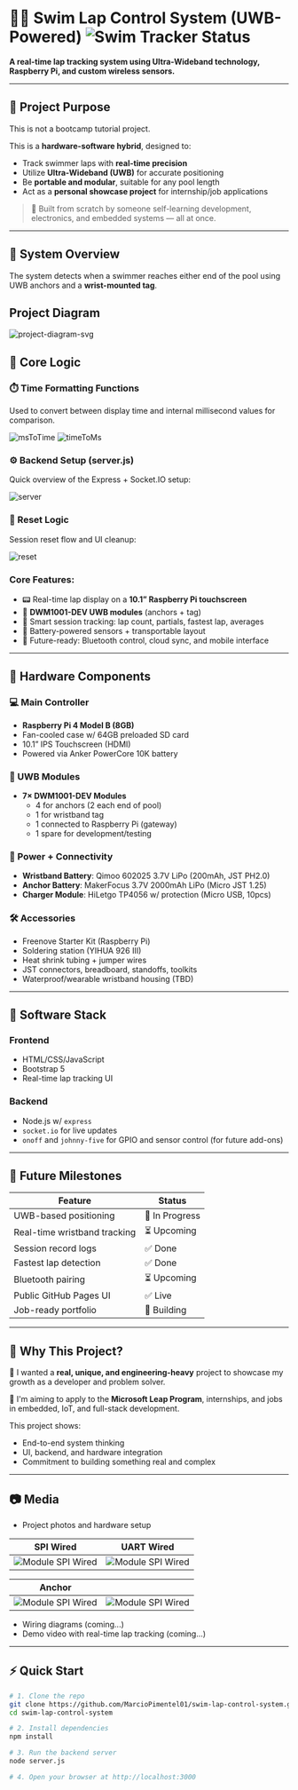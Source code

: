# 🏊‍♂️ Swim Lap Control System (UWB-Powered) ![Swim Tracker Status](https://img.shields.io/endpoint?url=https://raw.githubusercontent.com/MarcioPimentel01/swim-lap-control-system/main/badge-status.json&style=for-the-badge)


**A real-time lap tracking system using Ultra-Wideband technology, Raspberry Pi, and custom wireless sensors.**

---

## 🚀 Project Purpose

This is not a bootcamp tutorial project.

This is a **hardware-software hybrid**, designed to:

- Track swimmer laps with **real-time precision**
- Utilize **Ultra-Wideband (UWB)** for accurate positioning
- Be **portable and modular**, suitable for any pool length
- Act as a **personal showcase project** for internship/job applications

> 🧠 Built from scratch by someone self-learning development, electronics, and embedded systems — all at once.

---

## 🧩 System Overview

The system detects when a swimmer reaches either end of the pool using UWB anchors and a **wrist-mounted tag**.

## Project Diagram

![project-diagram-svg](./public/assets/img/project-diagram-svg.svg)

## 🧠 Core Logic

### ⏱️ Time Formatting Functions
Used to convert between display time and internal millisecond values for comparison.

![msToTime](./public/assets/img/milliseconds-to-time.png)
![timeToMs](./public/assets/img/time-to-%20milliseconds.png)

### ⚙️ Backend Setup (server.js)
Quick overview of the Express + Socket.IO setup:

![server](./public/assets/img/server-js-configuration.png)

### 🧼 Reset Logic
Session reset flow and UI cleanup:

![reset](./public/assets/img/timeInterval-eventListner.png)


### Core Features:

- 📟 Real-time lap display on a **10.1” Raspberry Pi touchscreen**
- 📡 **DWM1001-DEV UWB modules** (anchors + tag)
- 🧠 Smart session tracking: lap count, partials, fastest lap, averages
- 🔋 Battery-powered sensors + transportable layout
- 📲 Future-ready: Bluetooth control, cloud sync, and mobile interface

---

## 🧱 Hardware Components

### 💻 Main Controller

- **Raspberry Pi 4 Model B (8GB)**
- Fan-cooled case w/ 64GB preloaded SD card
- 10.1” IPS Touchscreen (HDMI)
- Powered via Anker PowerCore 10K battery

### 📡 UWB Modules

- **7× DWM1001-DEV Modules**
  - 4 for anchors (2 each end of pool)
  - 1 for wristband tag
  - 1 connected to Raspberry Pi (gateway)
  - 1 spare for development/testing

### 🔋 Power + Connectivity

- **Wristband Battery**: Qimoo 602025 3.7V LiPo (200mAh, JST PH2.0)
- **Anchor Battery**: MakerFocus 3.7V 2000mAh LiPo (Micro JST 1.25)
- **Charger Module**: HiLetgo TP4056 w/ protection (Micro USB, 10pcs)

### 🛠 Accessories

- Freenove Starter Kit (Raspberry Pi)
- Soldering station (YIHUA 926 III)
- Heat shrink tubing + jumper wires
- JST connectors, breadboard, standoffs, toolkits
- Waterproof/wearable wristband housing (TBD)

---

## 🔧 Software Stack

### Frontend

- HTML/CSS/JavaScript
- Bootstrap 5
- Real-time lap tracking UI

### Backend

- Node.js w/ `express`
- `socket.io` for live updates
- `onoff` and `johnny-five` for GPIO and sensor control (for future add-ons)

---

## 🧠 Future Milestones

| Feature | Status       |
|---------|--------------|
| UWB-based positioning        | 🔄 In Progress |
| Real-time wristband tracking | ⏳ Upcoming   |
| Session record logs          | ✅ Done       |
| Fastest lap detection        | ✅ Done       |
| Bluetooth pairing            | ⏳ Upcoming   |
| Public GitHub Pages UI       | ✅ Live       |
| Job-ready portfolio          | 🔄 Building   |

---

## 📢 Why This Project?

🧠 I wanted a **real, unique, and engineering-heavy** project to showcase my growth as a developer and problem solver.

💼 I'm aiming to apply to the **Microsoft Leap Program**, internships, and jobs in embedded, IoT, and full-stack development.

This project shows:

- End-to-end system thinking
- UI, backend, and hardware integration
- Commitment to building something real and complex

---

## 📷 Media

- Project photos and hardware setup

| SPI Wired             | UART Wired                                                                |
| ----------------- | ------------------------------------------------------------------ |
| ![Module SPI Wired](./public/assets/img/dwm1001-dev-spi-wired.png) | ![Module SPI Wired](./public/assets/img/dwm1001-dev-uart-wired.png) |

| Anchor             |                                         |
| ----------------- | ------------------------------------------------------------------ |
| ![Module SPI Wired](./public/assets/img/anchor-waterproof-box.png) | ![Module SPI Wired](./public/assets/img/anchor-waterproof-box02.png) |
- Wiring diagrams (coming...)
- Demo video with real-time lap tracking (coming...)

---

## ⚡ Quick Start

```bash
# 1. Clone the repo
git clone https://github.com/MarcioPimentel01/swim-lap-control-system.git
cd swim-lap-control-system

# 2. Install dependencies
npm install

# 3. Run the backend server
node server.js

# 4. Open your browser at http://localhost:3000
```